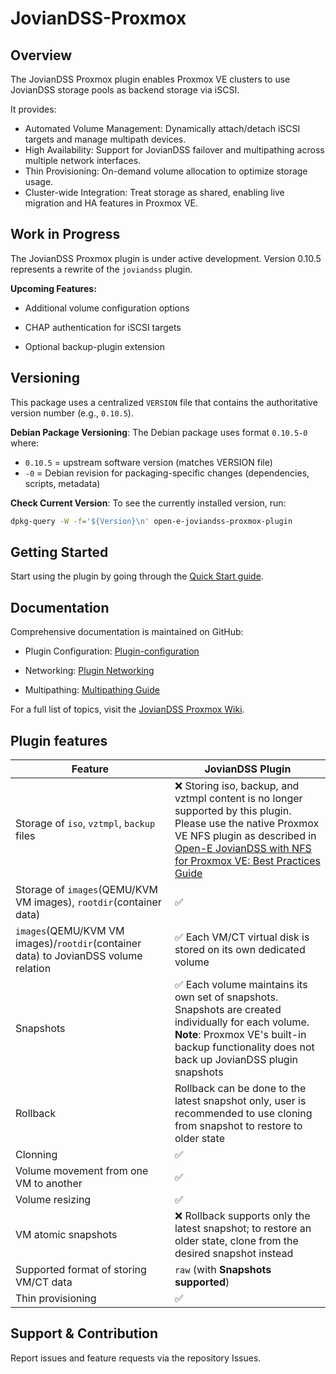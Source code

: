 # JovianDSS-Proxmox

## Overview

The JovianDSS Proxmox plugin enables Proxmox VE clusters to use JovianDSS storage pools as backend storage via iSCSI.

It provides:

- Automated Volume Management: Dynamically attach/detach iSCSI targets and manage multipath devices.
- High Availability: Support for JovianDSS failover and multipathing across multiple network interfaces.
- Thin Provisioning: On-demand volume allocation to optimize storage usage.
- Cluster-wide Integration: Treat storage as shared, enabling live migration and HA features in Proxmox VE.

## Work in Progress

The JovianDSS Proxmox plugin is under active development.
Version 0.10.5 represents a rewrite of the `joviandss` plugin.

**Upcoming Features:**

- Additional volume configuration options

- CHAP authentication for iSCSI targets

- Optional backup-plugin extension

## Versioning

This package uses a centralized `VERSION` file that contains the authoritative version number (e.g., `0.10.5`).

**Debian Package Versioning**: The Debian package uses format `0.10.5-0` where:
- `0.10.5` = upstream software version (matches VERSION file)
- `-0` = Debian revision for packaging-specific changes (dependencies, scripts, metadata)

**Check Current Version**: To see the currently installed version, run:
```bash
dpkg-query -W -f='${Version}\n' open-e-joviandss-proxmox-plugin
```

## Getting Started

Start using the plugin by going through the [Quick Start guide](https://github.com/open-e/JovianDSS-Proxmox/wiki/Quick-Start).

## Documentation

Comprehensive documentation is maintained on GitHub:

* Plugin Configuration: [Plugin-configuration](https://github.com/open-e/JovianDSS-Proxmox/wiki/Plugin-configuration)

* Networking: [Plugin Networking](https://github.com/open-e/JovianDSS-Proxmox/wiki/Networking)

* Multipathing: [Multipathing Guide](https://github.com/open-e/JovianDSS-Proxmox/wiki/Multipathing)

For a full list of topics, visit the [JovianDSS Proxmox Wiki](https://github.com/open-e/JovianDSS-Proxmox/wiki).


## Plugin features

| Feature                                                                              | JovianDSS Plugin                                                         |
|--------------------------------------------------------------------------------------|--------------------------------------------------------------------------|
| Storage of `iso`, `vztmpl`, `backup` files                                           | :x: Storing iso, backup, and vztmpl content is no longer supported by this plugin. Please use the native Proxmox VE NFS plugin as described in [Open-E JovianDSS with NFS for Proxmox VE: Best Practices Guide](https://www.open-e.com/site_media/download/documents/howtoresource/Open-E_Jovian_DSS_with_NFS_for_Proxmox_VE_Best_Practices_Guide_1.00.pdf) | 
| Storage of `images`(QEMU/KVM VM images), `rootdir`(container data)                   | :white_check_mark:                                                       |
| `images`(QEMU/KVM VM images)/`rootdir`(container data) to JovianDSS volume relation  | :white_check_mark: Each VM/CT virtual disk is stored on its own dedicated volume |
| Snapshots                                                                            | :white_check_mark: Each volume maintains its own set of snapshots. Snapshots are created individually for each volume. **Note**: Proxmox VE's built-in backup functionality does not back up JovianDSS plugin snapshots |
| Rollback                                                                             | Rollback can be done to the latest snapshot only, user is recommended to use cloning from snapshot to restore to older state  |
| Clonning                                                                             | :white_check_mark:                                                       |
| Volume movement from one VM to another                                               | :white_check_mark:                                                       |
| Volume resizing                                                                      | :white_check_mark:                                                       |
| VM atomic snapshots                                                                  | :x: Rollback supports only the latest snapshot; to restore an older state, clone from the desired snapshot instead |
| Supported format of storing VM/CT data                                               | `raw` (with **Snapshots supported**)                                     |
| Thin provisioning                                                                    | :white_check_mark:                                                       |


## Support & Contribution

Report issues and feature requests via the repository Issues.
